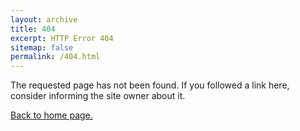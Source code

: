 ```yaml
---
layout: archive
title: 404
excerpt: HTTP Error 404
sitemap: false
permalink: /404.html
---
```


The requested page has not been found. If you followed a link here, consider informing the site owner about it.

[Back to home page.](/)
